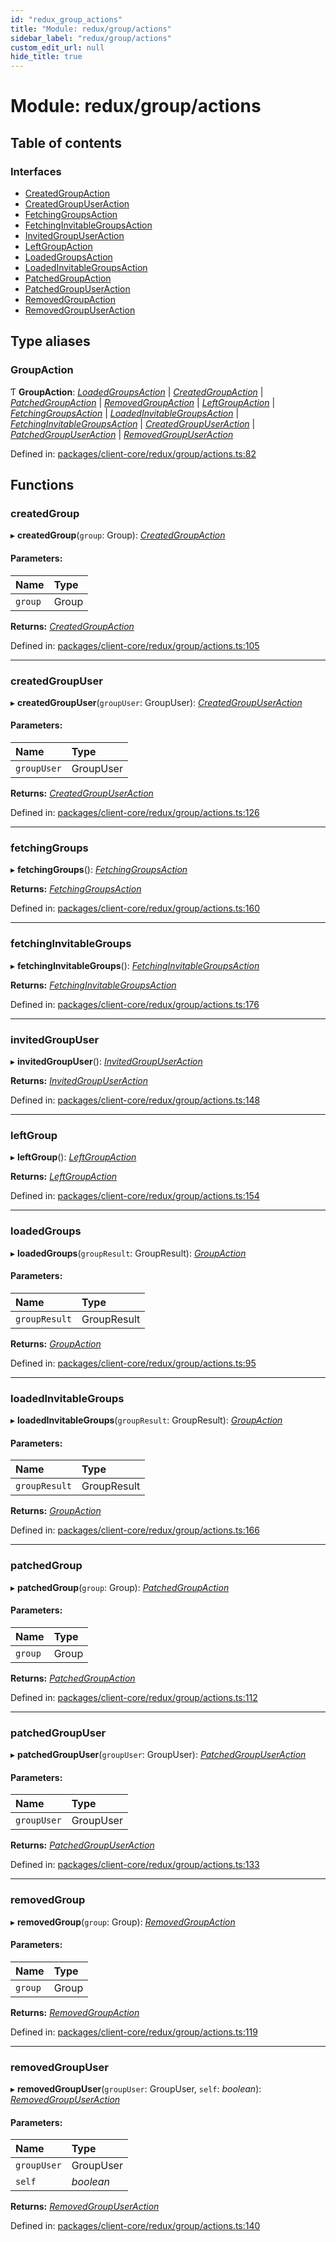 ```yaml
---
id: "redux_group_actions"
title: "Module: redux/group/actions"
sidebar_label: "redux/group/actions"
custom_edit_url: null
hide_title: true
---
```


# Module: redux/group/actions

## Table of contents

### Interfaces

- [CreatedGroupAction](../interfaces/redux_group_actions.createdgroupaction.md)
- [CreatedGroupUserAction](../interfaces/redux_group_actions.createdgroupuseraction.md)
- [FetchingGroupsAction](../interfaces/redux_group_actions.fetchinggroupsaction.md)
- [FetchingInvitableGroupsAction](../interfaces/redux_group_actions.fetchinginvitablegroupsaction.md)
- [InvitedGroupUserAction](../interfaces/redux_group_actions.invitedgroupuseraction.md)
- [LeftGroupAction](../interfaces/redux_group_actions.leftgroupaction.md)
- [LoadedGroupsAction](../interfaces/redux_group_actions.loadedgroupsaction.md)
- [LoadedInvitableGroupsAction](../interfaces/redux_group_actions.loadedinvitablegroupsaction.md)
- [PatchedGroupAction](../interfaces/redux_group_actions.patchedgroupaction.md)
- [PatchedGroupUserAction](../interfaces/redux_group_actions.patchedgroupuseraction.md)
- [RemovedGroupAction](../interfaces/redux_group_actions.removedgroupaction.md)
- [RemovedGroupUserAction](../interfaces/redux_group_actions.removedgroupuseraction.md)

## Type aliases

### GroupAction

Ƭ **GroupAction**: [*LoadedGroupsAction*](../interfaces/redux_group_actions.loadedgroupsaction.md) \| [*CreatedGroupAction*](../interfaces/redux_group_actions.createdgroupaction.md) \| [*PatchedGroupAction*](../interfaces/redux_group_actions.patchedgroupaction.md) \| [*RemovedGroupAction*](../interfaces/redux_group_actions.removedgroupaction.md) \| [*LeftGroupAction*](../interfaces/redux_group_actions.leftgroupaction.md) \| [*FetchingGroupsAction*](../interfaces/redux_group_actions.fetchinggroupsaction.md) \| [*LoadedInvitableGroupsAction*](../interfaces/redux_group_actions.loadedinvitablegroupsaction.md) \| [*FetchingInvitableGroupsAction*](../interfaces/redux_group_actions.fetchinginvitablegroupsaction.md) \| [*CreatedGroupUserAction*](../interfaces/redux_group_actions.createdgroupuseraction.md) \| [*PatchedGroupUserAction*](../interfaces/redux_group_actions.patchedgroupuseraction.md) \| [*RemovedGroupUserAction*](../interfaces/redux_group_actions.removedgroupuseraction.md)

Defined in: [packages/client-core/redux/group/actions.ts:82](https://github.com/xr3ngine/xr3ngine/blob/66a84a950/packages/client-core/redux/group/actions.ts#L82)

## Functions

### createdGroup

▸ **createdGroup**(`group`: Group): [*CreatedGroupAction*](../interfaces/redux_group_actions.createdgroupaction.md)

#### Parameters:

Name | Type |
:------ | :------ |
`group` | Group |

**Returns:** [*CreatedGroupAction*](../interfaces/redux_group_actions.createdgroupaction.md)

Defined in: [packages/client-core/redux/group/actions.ts:105](https://github.com/xr3ngine/xr3ngine/blob/66a84a950/packages/client-core/redux/group/actions.ts#L105)

___

### createdGroupUser

▸ **createdGroupUser**(`groupUser`: GroupUser): [*CreatedGroupUserAction*](../interfaces/redux_group_actions.createdgroupuseraction.md)

#### Parameters:

Name | Type |
:------ | :------ |
`groupUser` | GroupUser |

**Returns:** [*CreatedGroupUserAction*](../interfaces/redux_group_actions.createdgroupuseraction.md)

Defined in: [packages/client-core/redux/group/actions.ts:126](https://github.com/xr3ngine/xr3ngine/blob/66a84a950/packages/client-core/redux/group/actions.ts#L126)

___

### fetchingGroups

▸ **fetchingGroups**(): [*FetchingGroupsAction*](../interfaces/redux_group_actions.fetchinggroupsaction.md)

**Returns:** [*FetchingGroupsAction*](../interfaces/redux_group_actions.fetchinggroupsaction.md)

Defined in: [packages/client-core/redux/group/actions.ts:160](https://github.com/xr3ngine/xr3ngine/blob/66a84a950/packages/client-core/redux/group/actions.ts#L160)

___

### fetchingInvitableGroups

▸ **fetchingInvitableGroups**(): [*FetchingInvitableGroupsAction*](../interfaces/redux_group_actions.fetchinginvitablegroupsaction.md)

**Returns:** [*FetchingInvitableGroupsAction*](../interfaces/redux_group_actions.fetchinginvitablegroupsaction.md)

Defined in: [packages/client-core/redux/group/actions.ts:176](https://github.com/xr3ngine/xr3ngine/blob/66a84a950/packages/client-core/redux/group/actions.ts#L176)

___

### invitedGroupUser

▸ **invitedGroupUser**(): [*InvitedGroupUserAction*](../interfaces/redux_group_actions.invitedgroupuseraction.md)

**Returns:** [*InvitedGroupUserAction*](../interfaces/redux_group_actions.invitedgroupuseraction.md)

Defined in: [packages/client-core/redux/group/actions.ts:148](https://github.com/xr3ngine/xr3ngine/blob/66a84a950/packages/client-core/redux/group/actions.ts#L148)

___

### leftGroup

▸ **leftGroup**(): [*LeftGroupAction*](../interfaces/redux_group_actions.leftgroupaction.md)

**Returns:** [*LeftGroupAction*](../interfaces/redux_group_actions.leftgroupaction.md)

Defined in: [packages/client-core/redux/group/actions.ts:154](https://github.com/xr3ngine/xr3ngine/blob/66a84a950/packages/client-core/redux/group/actions.ts#L154)

___

### loadedGroups

▸ **loadedGroups**(`groupResult`: GroupResult): [*GroupAction*](redux_group_actions.md#groupaction)

#### Parameters:

Name | Type |
:------ | :------ |
`groupResult` | GroupResult |

**Returns:** [*GroupAction*](redux_group_actions.md#groupaction)

Defined in: [packages/client-core/redux/group/actions.ts:95](https://github.com/xr3ngine/xr3ngine/blob/66a84a950/packages/client-core/redux/group/actions.ts#L95)

___

### loadedInvitableGroups

▸ **loadedInvitableGroups**(`groupResult`: GroupResult): [*GroupAction*](redux_group_actions.md#groupaction)

#### Parameters:

Name | Type |
:------ | :------ |
`groupResult` | GroupResult |

**Returns:** [*GroupAction*](redux_group_actions.md#groupaction)

Defined in: [packages/client-core/redux/group/actions.ts:166](https://github.com/xr3ngine/xr3ngine/blob/66a84a950/packages/client-core/redux/group/actions.ts#L166)

___

### patchedGroup

▸ **patchedGroup**(`group`: Group): [*PatchedGroupAction*](../interfaces/redux_group_actions.patchedgroupaction.md)

#### Parameters:

Name | Type |
:------ | :------ |
`group` | Group |

**Returns:** [*PatchedGroupAction*](../interfaces/redux_group_actions.patchedgroupaction.md)

Defined in: [packages/client-core/redux/group/actions.ts:112](https://github.com/xr3ngine/xr3ngine/blob/66a84a950/packages/client-core/redux/group/actions.ts#L112)

___

### patchedGroupUser

▸ **patchedGroupUser**(`groupUser`: GroupUser): [*PatchedGroupUserAction*](../interfaces/redux_group_actions.patchedgroupuseraction.md)

#### Parameters:

Name | Type |
:------ | :------ |
`groupUser` | GroupUser |

**Returns:** [*PatchedGroupUserAction*](../interfaces/redux_group_actions.patchedgroupuseraction.md)

Defined in: [packages/client-core/redux/group/actions.ts:133](https://github.com/xr3ngine/xr3ngine/blob/66a84a950/packages/client-core/redux/group/actions.ts#L133)

___

### removedGroup

▸ **removedGroup**(`group`: Group): [*RemovedGroupAction*](../interfaces/redux_group_actions.removedgroupaction.md)

#### Parameters:

Name | Type |
:------ | :------ |
`group` | Group |

**Returns:** [*RemovedGroupAction*](../interfaces/redux_group_actions.removedgroupaction.md)

Defined in: [packages/client-core/redux/group/actions.ts:119](https://github.com/xr3ngine/xr3ngine/blob/66a84a950/packages/client-core/redux/group/actions.ts#L119)

___

### removedGroupUser

▸ **removedGroupUser**(`groupUser`: GroupUser, `self`: *boolean*): [*RemovedGroupUserAction*](../interfaces/redux_group_actions.removedgroupuseraction.md)

#### Parameters:

Name | Type |
:------ | :------ |
`groupUser` | GroupUser |
`self` | *boolean* |

**Returns:** [*RemovedGroupUserAction*](../interfaces/redux_group_actions.removedgroupuseraction.md)

Defined in: [packages/client-core/redux/group/actions.ts:140](https://github.com/xr3ngine/xr3ngine/blob/66a84a950/packages/client-core/redux/group/actions.ts#L140)
